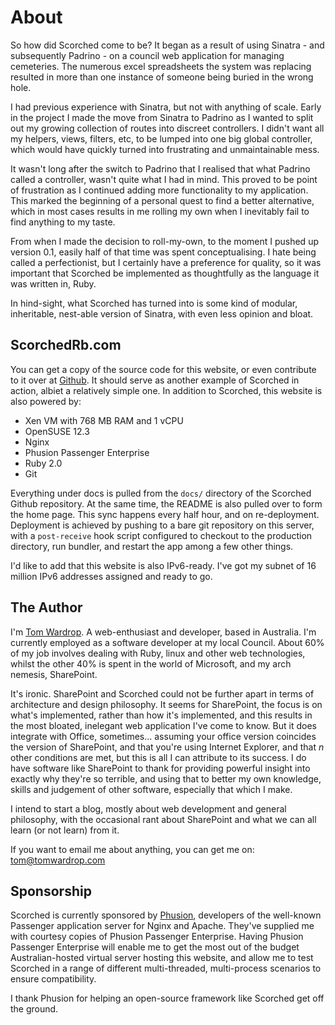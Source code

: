 About
=====

So how did Scorched come to be? It began as a result of using Sinatra - and subsequently Padrino - on a council web application for managing cemeteries. The numerous excel spreadsheets the system was replacing resulted in more than one instance of someone being buried in the wrong hole.

I had previous experience with Sinatra, but not with anything of scale. Early in the project I made the move from Sinatra to Padrino as I wanted to split out my growing collection of routes into discreet controllers. I didn't want all my helpers, views, filters, etc, to be lumped into one big global controller, which would have quickly turned into frustrating and unmaintainable mess.

It wasn't long after the switch to Padrino that I realised that what Padrino called a controller, wasn't quite what I had in mind. This proved to be point of frustration as I continued adding more functionality to my application. This marked the beginning of a personal quest to find a better alternative, which in most cases results in me rolling my own when I inevitably fail to find anything to my taste.

From when I made the decision to roll-my-own, to the moment I pushed up version 0.1, easily half of that time was spent conceptualising. I hate being called a perfectionist, but I certainly have a preference for quality, so it was important that Scorched be implemented as thoughtfully as the language it was written in, Ruby.

In hind-sight, what Scorched has turned into is some kind of modular, inheritable, nest-able version of Sinatra, with even less opinion and bloat.


ScorchedRb.com
--------------
You can get a copy of the source code for this website, or even contribute to it over at [Github](https://github.com/Wardrop/ScorchedRb.com). It should serve as another example of Scorched in action, albiet a relatively simple one. In addition to Scorched, this website is also powered by:

* Xen VM with 768 MB RAM and 1 vCPU
* OpenSUSE 12.3
* Nginx
* Phusion Passenger Enterprise
* Ruby 2.0
* Git

Everything under docs is pulled from the ``docs/`` directory of the Scorched Github repository. At the same time, the README is also pulled over to form the home page. This sync happens every half hour, and on re-deployment. Deployment is achieved by pushing to a bare git repository on this server, with a ``post-receive`` hook script configured to checkout to the production directory, run bundler, and restart the app among a few other things.

I'd like to add that this website is also IPv6-ready. I've got my subnet of 16 million IPv6 addresses assigned and ready to go.


The Author
----------
I'm <a href="https://tomwardrop.com">Tom Wardrop</a>. A web-enthusiast and developer, based in Australia. I'm currently employed as a software developer at my local Council. About 60% of my job involves dealing with Ruby, linux and other web technologies, whilst the other 40% is spent in the world of Microsoft, and my arch nemesis, SharePoint.

It's ironic. SharePoint and Scorched could not be further apart in terms of architecture and design philosophy. It seems for SharePoint, the focus is on what's implemented, rather than how it's implemented, and this results in the most bloated, inelegant web application I've come to know. But it does integrate with Office, sometimes... assuming your office version coincides the version of SharePoint, and that you're using Internet Explorer, and that _n_ other conditions are met, but this is all I can attribute to its success. I do have software like SharePoint to thank for providing powerful insight into exactly why they're so terrible, and using that to better my own knowledge, skills and judgement of other software, especially that which I make.

I intend to start a blog, mostly about web development and general philosophy, with the occasional rant about SharePoint and what we can all learn (or not learn) from it.

If you want to email me about anything, you can get me on: <a href="mailto:tom@tomwardrop.com">tom@tomwardrop.com</a>

Sponsorship
-----------
Scorched is currently sponsored by [Phusion](https://www.phusion.nl), developers of the well-known Passenger application server for Nginx and Apache. They've supplied me with courtesy copies of Phusion Passenger Enterprise. Having Phusion Passenger Enterprise will enable me to get the most out of the budget Australian-hosted virtual server hosting this website, and allow me to test Scorched in a range of different multi-threaded, multi-process scenarios to ensure compatibility.

I thank Phusion for helping an open-source framework like Scorched get off the ground.
